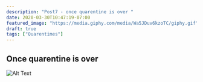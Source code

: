 ```yaml
---
description: "Post7 - once quarentine is over "
date: 2020-03-30T10:47:19-07:00
featured_image: "https://media.giphy.com/media/Wa5JDuv6kzoTC/giphy.gif"
draft: true
tags: ["Quarentimes"]
---
```

## Once quarentine is over
![Alt Text](https://media.giphy.com/media/Wa5JDuv6kzoTC/giphy.gif)
